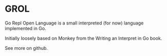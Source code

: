 # GROL

Go Repl Open Language is a small interpreted (for now) language implemented in Go.

Initially loosely based on Monkey from the Writing an Interpret in Go book.

See more on github.
